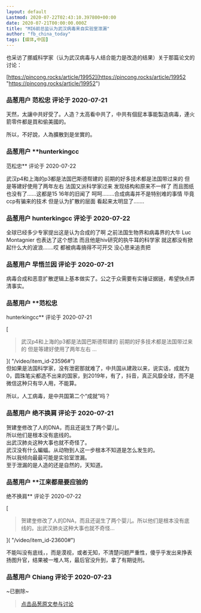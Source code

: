 ```yaml
---
layout: default
Lastmod: 2020-07-22T02:43:10.397800+00:00
date: 2020-07-21T00:00:00.000Z
title: "MI6前总监认为武汉病毒来自实验室泄漏"
author: "fb_china_today"
tags: [媒体,中国]
---
```


也采访了挪威科学家（认为武汉病毒与人结合能力是改造的结果）关于那篇论文的讨论：  
  
[https://pincong.rocks/article/19952](https://pincong.rocks/article/19952 "https://pincong.rocks/article/19952")

            
### 品葱用户 **范松忠** 评论于 2020-07-21
        
天然，太讓中共好受了。人造？太高看中共了，中共有個屁本事能製造病毒，連火箭零件都是買和偷美國的。  
  
所以，不好說，人為擴散到是坐實的。
        


            
### 品葱用户 **hunterkingcc 
范松忠** 评论于 2020-07-22
        
武汉p4和上海的p3都是法国巴斯德帮建的 前期的好多技术都是法国带过来的 但是等建好使用了两年左右 法国又派科学家过来 发现结构和原来不一样了 而且图纸也没有了......这都是15 16年的旧闻了 呵呵........合成病毒并不是特别难的事情 毕竟ccp有骗来的技术 但是认为扩散的层面 看起来太明显了.......
        


            
### 品葱用户 **hunterkingcc** 评论于 2020-07-22
        
全球已经多少专家提出这是认为合成的了啊 之前法国生物界和病毒界的大牛 Luc Montagnier 也表达了这个想法 而且他是hiv研究的执牛耳的科学家 就这都没有掀起什么大的波浪.......哎 都被病毒搞得不可开交 没心思来追责把
        


            
### 品葱用户 **早悟兰因** 评论于 2020-07-21
        
病毒合成和恶意扩散逻辑上基本做实了。公之于众需要有实锤证据链，希望快点弄清事实。
        


            
### 品葱用户 **范松忠 
hunterkingcc** 评论于 2020-07-21
        
[

> 武汉p4和上海的p3都是法国巴斯德帮建的 前期的好多技术都是法国带过来的 但是等建好使用了两年左右 ...

]( "/video/item_id-23596#")  
但如果是法国科学家，没有泄密那就难了，中共国从建政以来，说实话，成就为0，圆珠笔尖都造不出来的国家，到2019年，有了，抖音，真正风靡全球，而不是微信这种只有华人用，不能算。  
  
所以，人工病毒，是中共国第二个“成就”吗？
        


            
### 品葱用户 **绝不换肩** 评论于 2020-07-21
        
贺建奎修改了人的DNA，而且还诞生了两个婴儿。  
所以他们是根本没有底线的。  
出武汉肺炎这种大事也就不奇怪了。  
武汉没有什么蝙蝠。从动物到人这一步根本不知道是怎么发生的。  
所以我倾向最最可能是实验室泄漏。  
至于泄漏的是人造的还是自然的，天知道。
        


            
### 品葱用户 **江来都是要应验的 
绝不换肩** 评论于 2020-07-22
        
[

> 贺建奎修改了人的DNA，而且还诞生了两个婴儿。所以他们是根本没有底线的。出武汉肺炎这种大事也就不奇怪...

]( "/video/item_id-23600#")  
  
不能叫没有底线，，而是漠视，或者无知，不清楚问题严重性，傻乎乎发出来挣表扬图升官，结果被一堆人骂，最后官没升到，拿了有期徒刑。
        


            
### 品葱用户 **Chiang** 评论于 2020-07-23
        
~已删除~
        






> [点击品葱原文参与讨论](https://pincong.rocks/video/2630)

